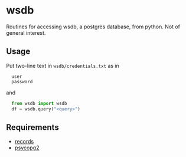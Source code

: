 wsdb
====

Routines for accessing wsdb, a postgres database, from python.
Not of general interest.

Usage
-----

Put two-line text in `wsdb/credentials.txt` as in
```
  user
  password
```

and

```python
  from wsdb import wsdb
  df = wsdb.query("<query>")
```

Requirements
------------

- [records](https://github.com/kennet/records)
- [psycopg2](http://initd.org/psycopg/)
